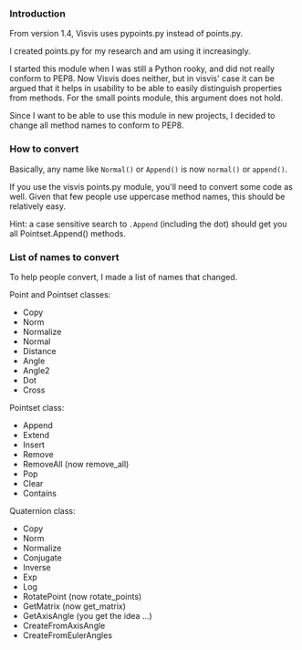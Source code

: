 ### Introduction ###

From version 1.4, Visvis uses pypoints.py instead of points.py.

I created points.py for my research and am using it increasingly.

I started this module when I was still a Python rooky, and did not really conform to PEP8. Now Visvis does neither, but in visvis' case it can be argued that it helps in usability to be able to easily distinguish properties from methods. For the small points module, this argument does not hold.

Since I want to be able to use this module in new projects, I decided to change all method names to conform to PEP8.


### How to convert ###

Basically, any name like `Normal()` or `Append()` is now `normal()` or `append()`.

If you use the visvis points.py module, you'll need to convert some code as well. Given that few people use uppercase method names, this should be relatively easy.

Hint: a case sensitive search to `.Append` (including the dot) should get you all Pointset.Append() methods.


### List of names to convert ###

To help people convert, I made a list of names that changed.

Point and Pointset classes:
  * Copy
  * Norm
  * Normalize
  * Normal
  * Distance
  * Angle
  * Angle2
  * Dot
  * Cross


Pointset class:
  * Append
  * Extend
  * Insert
  * Remove
  * RemoveAll (now remove\_all)
  * Pop
  * Clear
  * Contains

Quaternion class:
  * Copy
  * Norm
  * Normalize
  * Conjugate
  * Inverse
  * Exp
  * Log
  * RotatePoint (now rotate\_points)
  * GetMatrix (now get\_matrix)
  * GetAxisAngle (you get the idea ...)
  * CreateFromAxisAngle
  * CreateFromEulerAngles